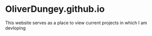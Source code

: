 # OliverDungey.github.io
This website serves as a place to view current projects in which I am devloping
